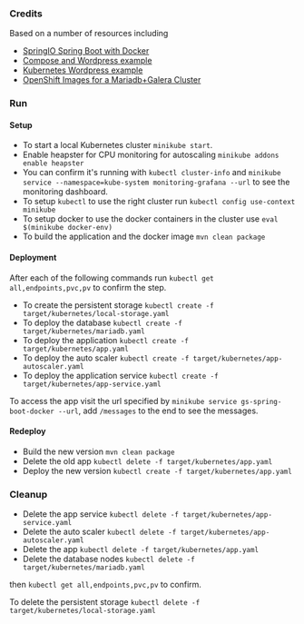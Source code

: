 ### Credits
Based on a number of resources including 
* [SpringIO Spring Boot with Docker](https://spring.io/guides/gs/spring-boot-docker/)
* [Compose and Wordpress example](https://docs.docker.com/compose/wordpress/)
* [Kubernetes Wordpress example](https://github.com/kubernetes/kubernetes/tree/master/examples/mysql-wordpress-pd)
* [OpenShift Images for a Mariadb+Galera Cluster](https://github.com/adfinis-sygroup/openshift-mariadb-galera)

### Run
#### Setup
* To start a local Kubernetes cluster ```minikube start```.
* Enable heapster for CPU monitoring for autoscaling ```minikube addons enable heapster```
* You can confirm it's running with ```kubectl cluster-info``` and ```minikube service --namespace=kube-system monitoring-grafana --url``` to see the monitoring dashboard.
* To setup ```kubectl``` to use the right cluster run ```kubectl config use-context minikube```
* To setup docker to use the docker containers in the cluster use ```eval $(minikube docker-env)``` 
* To build the application and the docker image ```mvn clean package```

#### Deployment
After each of the following commands run ```kubectl get all,endpoints,pvc,pv``` to confirm the step.

* To create the persistent storage ```kubectl create -f target/kubernetes/local-storage.yaml```
* To deploy the database ```kubectl create -f target/kubernetes/mariadb.yaml```
* To deploy the application ```kubectl create -f target/kubernetes/app.yaml```
* To deploy the auto scaler ```kubectl create -f target/kubernetes/app-autoscaler.yaml```
* To deploy the application service ```kubectl create -f target/kubernetes/app-service.yaml```

To access the app visit the url specified by ```minikube service gs-spring-boot-docker --url```, add ```/messages``` to the end to see the messages.

#### Redeploy
* Build the new version ```mvn clean package```
* Delete the old app ```kubectl delete -f target/kubernetes/app.yaml```
* Deploy the new version ```kubectl create -f target/kubernetes/app.yaml```

### Cleanup
* Delete the app service ```kubectl delete -f target/kubernetes/app-service.yaml```
* Delete the auto scaler ```kubectl delete -f target/kubernetes/app-autoscaler.yaml```
* Delete the app ```kubectl delete -f target/kubernetes/app.yaml```
* Delete the database nodes ```kubectl delete -f target/kubernetes/mariadb.yaml```

then ```kubectl get all,endpoints,pvc,pv``` to confirm.

To delete the persistent storage ```kubectl delete -f target/kubernetes/local-storage.yaml``` 

